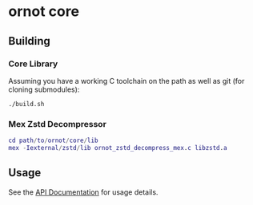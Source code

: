 # ornot core

## Building

### Core Library
Assuming you have a working C toolchain on the path as well as git
(for cloning submodules):

```
./build.sh
```

### Mex Zstd Decompressor

```matlab
cd path/to/ornot/core/lib
mex -Iexternal/zstd/lib ornot_zstd_decompress_mex.c libzstd.a
```

## Usage

See the [API Documentation](./API.md) for usage details.
